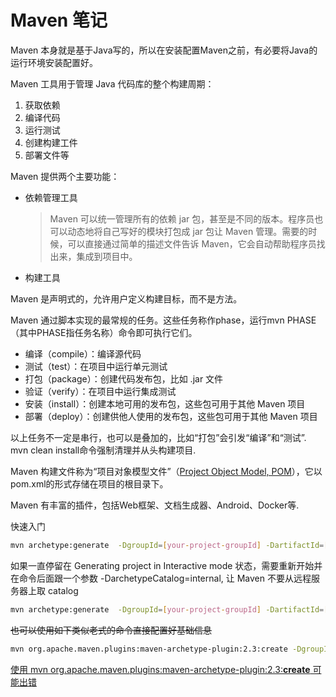 # Maven 笔记

Maven 本身就是基于Java写的，所以在安装配置Maven之前，有必要将Java的运行环境安装配置好。

Maven 工具用于管理 Java 代码库的整个构建周期：

1. 获取依赖
2. 编译代码
3. 运行测试
4. 创建构建工件
5. 部署文件等

Maven 提供两个主要功能：

* 依赖管理工具
    > Maven 可以统一管理所有的依赖 jar 包，甚至是不同的版本。程序员也可以动态地将自己写好的模块打包成 jar 包让 Maven 管理。需要的时候，可以直接通过简单的描述文件告诉 Maven，它会自动帮助程序员找出来，集成到项目中。
* 构建工具

Maven 是声明式的，允许用户定义构建目标，而不是方法。

Maven 通过脚本实现的最常规的任务。这些任务称作phase，运行mvn PHASE（其中PHASE指任务名称）命令即可执行它们。

* 编译（compile）：编译源代码
* 测试（test）：在项目中运行单元测试
* 打包（package）：创建代码发布包，比如 .jar 文件
* 验证（verify）：在项目中运行集成测试
* 安装（install）：创建本地可用的发布包，这些包可用于其他 Maven 项目
* 部署（deploy）：创建供他人使用的发布包，这些包可用于其他 Maven 项目

以上任务不一定是串行，也可以是叠加的，比如“打包”会引发“编译”和“测试”. mvn clean install命令强制清理并从头构建项目.

Maven 构建文件称为“项目对象模型文件”（[Project Object Model, POM](https://maven.apache.org/guides/introduction/introduction-to-the-pom.html)），它以pom.xml的形式存储在项目的根目录下。

Maven 有丰富的插件，包括Web框架、文档生成器、Android、Docker等.

快速入门

```bash
mvn archetype:generate  -DgroupId=[your-project-groupId] -DartifactId=[your-project-name]
```

如果一直停留在 Generating project in Interactive mode 状态，需要重新开始并在命令后面跟一个参数 -DarchetypeCatalog=internal, 让 Maven 不要从远程服务器上取 catalog
```bash
mvn archetype:generate  -DgroupId=[your-project-groupId] -DartifactId=[your-project-name] -DarchetypeCatalog=internal
```

~~也可以使用如下类似老式的命令直接配置好基础信息~~
```bash
mvn org.apache.maven.plugins:maven-archetype-plugin:2.3:create -DgroupId=now.geextudio -DartifactId=mavenlab002 -DpackageName=now.geextudio.mavenlab002 -DarchetypeCatalog=internal
```

[使用 mvn org.apache.maven.plugins:maven-archetype-plugin:2.3:**create** 可能出错](https://blog.csdn.net/wuliusir/article/details/49906217)
